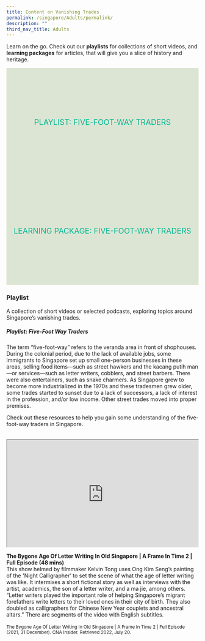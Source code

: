 ```yaml
---
title: Content on Vanishing Trades
permalink: /singapore/Adults/permalink/
description: ""
third_nav_title: Adults
---
```

<style type="text/css">
/* Links */
.content a { color: #322987; }
.content a:focus,
.content a:hover { color: #28216c; }

/* Button Outline */
.bp-button { padding-left: 1.5rem; padding-right: 1.5rem; }
.bp-button.is-primary-outline { border: 1px solid #322987; color: #322987; background-color: transparent; text-decoration: none; }
.bp-button.is-primary-outline:focus,
.bp-button.is-primary-outline:hover { border: 1px solid #322987; color: #cff2e8; background-color: #322987; text-decoration: none; }

/* Responsive Iframe */
.responsive-iframe { position: absolute; top: 0; left: 0; bottom: 0; right: 0; width: 100%; height: 100%; }
.responsive-iframe-container { position: relative; overflow: hidden; width: 100%; }
.responsive-iframe-container.ratio-16by9 { padding-top: 56.25%; }
.responsive-iframe-container.ratio-4by3 { padding-top: 75%; }
.responsive-iframe-container.ratio-3by2 { padding-top: 66.66%; }
.responsive-iframe-container.ratio-1by1 { padding-top: 100%; }

/* Click Box */
.clickbox { display: block; position: relative; width: 100%; padding-bottom: 56.25%; background-color: transparent; }
.clickbox span { padding: .5rem; }
.clickbox a { position: absolute; display: flex; width: 100%; height: 100%; align-items: center; justify-content: center; font-size: 1.25rem; text-align: center; text-decoration: none; text-transform: uppercase; }
.clickbox a:focus,
.clickbox a:hover { text-decoration: none; }

/* Mint Jade */
.clickbox.is-mint-jade { background-color: #dce5d3; color: #00b794; }
.clickbox.is-mint-jade a { color: #00b794; }
.clickbox.is-mint-jade a:focus,
.clickbox.is-mint-jade a:hover { background-color: #00b794; color: #dce5d3; } 
</style>

Learn on the go. Check out our **playlists** for collections of short videos, and **learning packages** for articles, that will give you a slice of history and heritage.

<div class="row is-multiline">
	
  <div class="col is-one-third">
    <div class="clickbox is-mint-jade">
      <a href="#vanishing-trades">
        <span>Playlist: Five-Foot-Way Traders</span>
      </a>
    </div>
  </div>
		<div class="col is-one-third">
    <div class="clickbox is-mint-jade">
      <a href="#lp-vanishing-trades">
        <span>Learning Package: Five-Foot-Way Traders</span>
      </a>
    </div>
  </div>
	</div>
	
<h3><b>Playlist</b></h3>
A collection of short videos or selected podcasts, exploring topics around Singapore’s vanishing trades.

<h5 class="margin--bottom--lg" id="vanishing-trades"><b>Playlist: Five-Foot Way Traders</b></h5>
The term “five-foot-way” refers to the veranda area in front of shophouses. During the colonial period, due to the lack of available jobs, some immigrants to Singapore set up small one-person businesses in these areas, selling food items—such as street hawkers and the kacang putih man—or services—such as letter writers, cobblers, and street barbers. There were also entertainers, such as snake charmers. As Singapore grew to become more industrialized in the 1970s and these tradesmen grew older, some trades started to sunset due to a lack of successors, a lack of interest in the profession, and/or low income. Other street trades moved into proper premises.

Check out these resources to help you gain some understanding of the five-foot-way traders in Singapore.

<br>
<div class="row is-multiline margin--bottom--lg">
<div class="col is-two-fifths">
<div class="responsive-iframe-container ratio-16by9">
<iframe src="https://www.youtube.com/embed/8wzVi\_PmxBM" class="responsive-iframe">
</iframe>
</div>
</div>
<div class="col is-three-fifths">
<p><b> The Bygone Age Of Letter Writing In Old Singapore | A Frame In Time 2 | Full Episode (48 mins)
</b>
<br>This show helmed by filmmaker Kelvin Tong uses Ong Kim Seng’s painting of the 'Night Calligrapher’ to set the scene of what the age of letter writing was like. It intermixes a short fictional story as well as interviews with the artist, academics, the son of a letter writer, and a ma jie, among others. “Letter writers played the important role of helping Singapore’s migrant forefathers write letters to their loved ones in their city of birth. They also doubled as calligraphers for Chinese New Year couplets and ancestral altars.” There are segments of the video with English subtitles.<br><br>
<small> The Bygone Age Of Letter Writing In Old Singapore | A Frame In Time 2 | Full Episode (2021, 31 December). CNA Insider. Retrieved 2022, July 20.</small></p>
</div>
</div>

